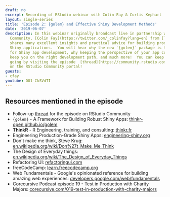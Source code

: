 ```yaml
---
draft: no
excerpt: Recording of RStudio webinar with Colin Fay & Curtis Kephart
layout: single-series
title: 'Episode 2: {golem} and Effective Shiny Development Methods'
date: '2019-06-07'
description: In this webinar originally broadcast live in partnership with RStudio
  Community, [Colin Fay](https://twitter.com/_colinfay?lang=en) from [ThinkR](https://thinkr.fr/)
  shares many excellent insights and practical advice for building production grade
  Shiny applications.  You will hear why the new `{golem}` package is the `{usethis}`
  for Shiny app development, why keeping the perspective of your app customers can
  keep you on the right development path, and much more!  You can keep the discussion
  going by visiting the episode  [thread](https://community.rstudio.com/t/shiny-developer-series-episode-2-follow-up-thread-colin-fay-on-golem-and-effective-shiny-development-methods/32618)
  on the RStudio Community portal!
guests: 
- cfay
youtube: OU1-CkSVdTI
---
```


## Resources mentioned in the episode

* Follow-up [thread](https://community.rstudio.com/t/shiny-developer-series-episode-2-follow-up-thread-colin-fay-on-golem-and-effective-shiny-development-methods/32618) for the episode on RStudio Community
* `{golem}` - A Framework for Building Robust Shiny Apps:  [thinkr-open.github.io/golem](https://thinkr-open.github.io/golem/)
* __ThinkR__ - R Engineering, training, and consulting: [thinkr.fr](https://thinkr.fr/)
* Engineering Production-Grade Shiny Apps: [engineering-shiny.org](https://engineering-shiny.org/)
* Don't make me think, Steve Krug: [en.wikipedia.org/wiki/Don%27t_Make_Me_Think](https://en.wikipedia.org/wiki/Don%27t_Make_Me_Think)
* The Design of Everyday things: [en.wikipedia.org/wiki/The_Design_of_Everyday_Things](https://en.wikipedia.org/wiki/The_Design_of_Everyday_Things)
* Refactoring UI: [refactoringui.com](https://refactoringui.com/)
* freeCodeCamp: [learn.freecodecamp.org](https://learn.freecodecamp.org/)
* Web Fundamentals - Google's opinionated reference for building amazing web experiences: [developers.google.com/web/fundamentals](https://developers.google.com/web/fundamentals/)
* Corecursive Podcast episode 19 - Test in Production with Charity Majors: [corecursive.com/019-test-in-production-with-charity-majors](https://corecursive.com/019-test-in-production-with-charity-majors/)

